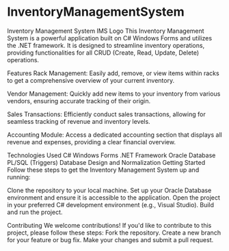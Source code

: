 # InventoryManagementSystem
 Inventory Management System IMS Logo This Inventory Management System is a powerful application built on C# Windows Forms and utilizes the .NET framework. It is designed to streamline inventory operations, providing functionalities for all CRUD (Create, Read, Update, Delete) operations.

Features Rack Management: Easily add, remove, or view items within racks to get a comprehensive overview of your current inventory.

Vendor Management: Quickly add new items to your inventory from various vendors, ensuring accurate tracking of their origin.

Sales Transactions: Efficiently conduct sales transactions, allowing for seamless tracking of revenue and inventory levels.

Accounting Module: Access a dedicated accounting section that displays all revenue and expenses, providing a clear financial overview.

Technologies Used C# Windows Forms .NET Framework Oracle Database PL/SQL (Triggers) Database Design and Normalization Getting Started Follow these steps to get the Inventory Management System up and running:

Clone the repository to your local machine. Set up your Oracle Database environment and ensure it is accessible to the application. Open the project in your preferred C# development environment (e.g., Visual Studio). Build and run the project.

Contributing We welcome contributions! If you'd like to contribute to this project, please follow these steps: Fork the repository. Create a new branch for your feature or bug fix. Make your changes and submit a pull request.
